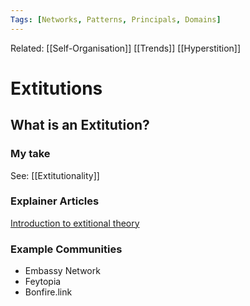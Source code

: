 ```yaml
---
Tags: [Networks, Patterns, Principals, Domains]
---
```

Related: [[Self-Organisation]] [[Trends]] [[Hyperstition]] 
# Extitutions

## What is an Extitution?
### My take
See: [[Extitutionality]]

### Explainer Articles
[Introduction to extitional theory](https://medium.com/berkman-klein-center/an-introduction-to-extitutional-theory-e74b5a49ea53)

### Example Communities
- Embassy Network
- Feytopia
- Bonfire.link